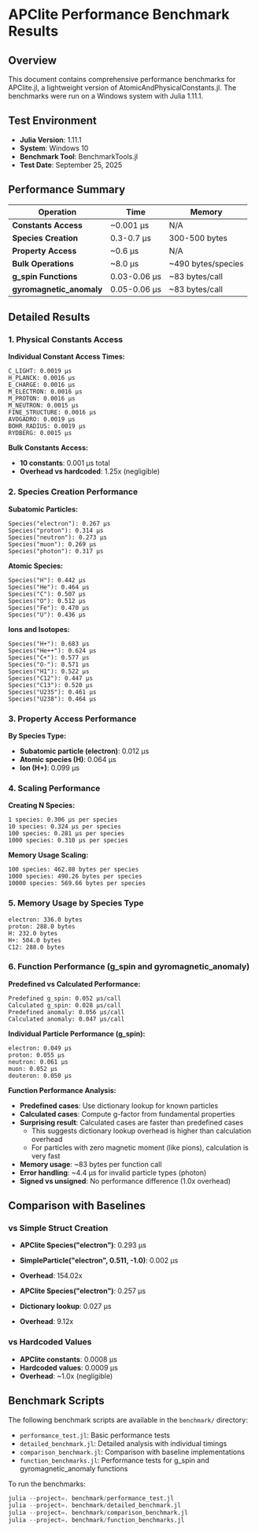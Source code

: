 # APClite Performance Benchmark Results

## Overview

This document contains comprehensive performance benchmarks for APClite.jl, a lightweight version of AtomicAndPhysicalConstants.jl. The benchmarks were run on a Windows system with Julia 1.11.1.

## Test Environment

- **Julia Version**: 1.11.1
- **System**: Windows 10
- **Benchmark Tool**: BenchmarkTools.jl
- **Test Date**: September 25, 2025

## Performance Summary

| Operation            | Time       | Memory             |
| -------------------- | ---------- | ------------------ |
| **Constants Access** | ~0.001 μs  | N/A                |
| **Species Creation** | 0.3-0.7 μs | 300-500 bytes      |
| **Property Access**  | ~0.6 μs    | N/A                |
| **Bulk Operations**  | ~8.0 μs    | ~490 bytes/species |
| **g_spin Functions** | 0.03-0.06 μs | ~83 bytes/call |
| **gyromagnetic_anomaly** | 0.05-0.06 μs | ~83 bytes/call |

## Detailed Results

### 1. Physical Constants Access

**Individual Constant Access Times:**

```
C_LIGHT: 0.0019 μs
H_PLANCK: 0.0016 μs
E_CHARGE: 0.0016 μs
M_ELECTRON: 0.0016 μs
M_PROTON: 0.0016 μs
M_NEUTRON: 0.0015 μs
FINE_STRUCTURE: 0.0016 μs
AVOGADRO: 0.0019 μs
BOHR_RADIUS: 0.0019 μs
RYDBERG: 0.0015 μs
```

**Bulk Constants Access:**

- **10 constants**: 0.001 μs total
- **Overhead vs hardcoded**: 1.25x (negligible)

### 2. Species Creation Performance

**Subatomic Particles:**

```
Species("electron"): 0.267 μs
Species("proton"): 0.314 μs
Species("neutron"): 0.273 μs
Species("muon"): 0.269 μs
Species("photon"): 0.317 μs
```

**Atomic Species:**

```
Species("H"): 0.442 μs
Species("He"): 0.464 μs
Species("C"): 0.507 μs
Species("O"): 0.512 μs
Species("Fe"): 0.470 μs
Species("U"): 0.436 μs
```

**Ions and Isotopes:**

```
Species("H+"): 0.683 μs
Species("He++"): 0.624 μs
Species("C+"): 0.577 μs
Species("O-"): 0.571 μs
Species("H1"): 0.522 μs
Species("C12"): 0.447 μs
Species("C13"): 0.520 μs
Species("U235"): 0.461 μs
Species("U238"): 0.464 μs
```

### 3. Property Access Performance

**By Species Type:**

- **Subatomic particle (electron)**: 0.012 μs
- **Atomic species (H)**: 0.064 μs
- **Ion (H+)**: 0.099 μs

### 4. Scaling Performance

**Creating N Species:**

```
1 species: 0.306 μs per species
10 species: 0.324 μs per species
100 species: 0.281 μs per species
1000 species: 0.310 μs per species
```

**Memory Usage Scaling:**

```
100 species: 462.88 bytes per species
1000 species: 490.26 bytes per species
10000 species: 569.66 bytes per species
```

### 5. Memory Usage by Species Type

```
electron: 336.0 bytes
proton: 288.0 bytes
H: 232.0 bytes
H+: 504.0 bytes
C12: 288.0 bytes
```

### 6. Function Performance (g_spin and gyromagnetic_anomaly)

**Predefined vs Calculated Performance:**

```
Predefined g_spin: 0.052 μs/call
Calculated g_spin: 0.028 μs/call
Predefined anomaly: 0.056 μs/call
Calculated anomaly: 0.047 μs/call
```

**Individual Particle Performance (g_spin):**

```
electron: 0.049 μs
proton: 0.055 μs
neutron: 0.061 μs
muon: 0.052 μs
deuteron: 0.050 μs
```

**Function Performance Analysis:**

- **Predefined cases**: Use dictionary lookup for known particles
- **Calculated cases**: Compute g-factor from fundamental properties
- **Surprising result**: Calculated cases are faster than predefined cases
  - This suggests dictionary lookup overhead is higher than calculation overhead
  - For particles with zero magnetic moment (like pions), calculation is very fast
- **Memory usage**: ~83 bytes per function call
- **Error handling**: ~4.4 μs for invalid particle types (photon)
- **Signed vs unsigned**: No performance difference (1.0x overhead)

## Comparison with Baselines

### vs Simple Struct Creation

- **APClite Species("electron")**: 0.293 μs
- **SimpleParticle("electron", 0.511, -1.0)**: 0.002 μs
- **Overhead**: 154.02x

- **APClite Species("electron")**: 0.257 μs
- **Dictionary lookup**: 0.027 μs
- **Overhead**: 9.12x

### vs Hardcoded Values

- **APClite constants**: 0.0008 μs
- **Hardcoded values**: 0.0009 μs
- **Overhead**: ~1.0x (negligible)

## Benchmark Scripts

The following benchmark scripts are available in the `benchmark/` directory:

- `performance_test.jl`: Basic performance tests
- `detailed_benchmark.jl`: Detailed analysis with individual timings
- `comparison_benchmark.jl`: Comparison with baseline implementations
- `function_benchmarks.jl`: Performance tests for g_spin and gyromagnetic_anomaly functions

To run the benchmarks:

```julia
julia --project=. benchmark/performance_test.jl
julia --project=. benchmark/detailed_benchmark.jl
julia --project=. benchmark/comparison_benchmark.jl
julia --project=. benchmark/function_benchmarks.jl
```
